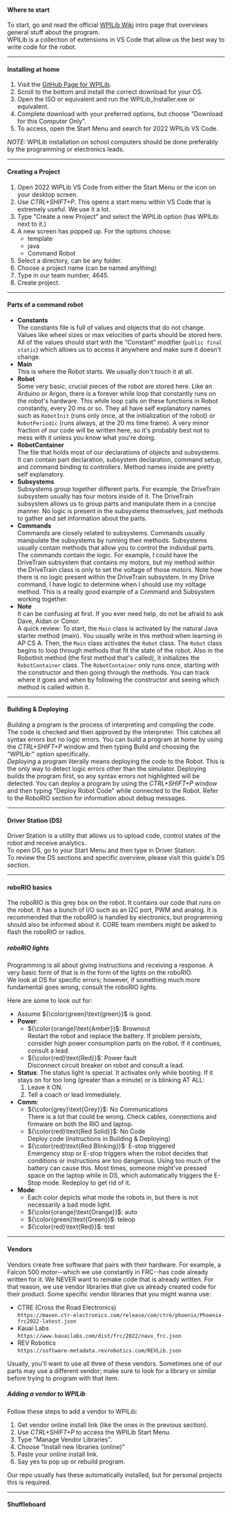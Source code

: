 #### Where to start
To start, go and read the official [WPILib Wiki](https://docs.wpilib.org/en/stable/docs/software/what-is-wpilib.html) intro page that overviews general stuff about the program.   
WPILib is a collection of extensions in VS Code that allow us the best way to write code for the robot.  
___
#### Installing at home
1. Visit the [GitHub Page for WPILib](https://github.com/wpilibsuite/allwpilib/releases/tag/v2022.4.1).
2. Scroll to the bottom and install the correct download for your OS.
3. Open the ISO or equivalent and run the WPILib_Installer.exe or equivalent.
4. Complete download with your preferred options, but choose "Download for this Computer Only".
5. To access, open the Start Menu and search for 2022 WPILib VS Code.   

*NOTE:* WPILib installation on school computers should be done preferably by the programming or electronics leads.
___
#### Creating a Project
1. Open 2022 WIPLib VS Code from either the Start Menu or the icon on your desktop screen.
2. Use *CTRL+SHIFT+P*. This opens a start menu within VS Code that is extremely useful. We use it a lot.
3. Type "Create a new Project" and select the WPILib option (has WPILib: next to it.)
4. A new screen has popped up. For the options choose:
     * template
     * java
     * Command Robot
5. Select a directory, can be any folder.
6. Choose a project name (can be named anything)
7. Type in our team number, 4645. 
8. Create project.
___
#### Parts of a command robot
* **Constants**    
    The constants file is full of values and objects that do not change. Values like wheel sizes or max velocities of parts should be stored here. All of the values should start with the “Constant” modifier (```public final static```) which allows us to access it anywhere and make sure it doesn't change.
* **Main**    
    This is where the Robot starts. We usually don't touch it at all.
* **Robot**    
     Some very basic, crucial pieces of the robot are stored here. Like an Arduino or Argon, there is a forever while loop that constantly runs on the robot's hardware. This while loop calls on these functions in Robot constantly, every 20 ms or so. They all have self explanatory names such as ```RobotInit``` (runs only once, at the initialization of the robot) or ```RobotPeriodic``` (runs always, at the 20 ms time frame). A very minor fraction of our code will be written here, so it's probably best not to mess with it unless you know what you're doing.
* **RobotContainer**    
    The file that holds most of our declarations of objects and subsystems. It can contain part declaration, subsystem declaration, command setup, and command binding to controllers. Method names inside are pretty self explanatory.     
* **Subsystems**    
    Subsystems group together different parts. For example, the DriveTrain subsystem usually has four motors inside of it. The DriveTrain subsystem allows us to group parts and manipulate them in a concise manner. No logic is present in the subsystems themselves, just methods to gather and set information about the parts.
* **Commands**    
    Commands are closely related to subsystems. Commands usually manipulate the subsystems by running their methods. Subsystems usually contain methods that allow you to control the individual parts. The commands contain the logic. For example, I could have the DriveTrain subsystem that contains my motors, but my method within the DriveTrain class is only to set the voltage of those motors. Note how there is no logic present within the DriveTrain subsystem. In my Drive command, I have logic to determine when I should use my voltage method. This is a really good example of a Command and Subsystem working together.
* **Note**    
    It can be confusing at first. If you ever need help, do not be afraid to ask Dave, Aidan or Conor.    
A quick review: To start, the ```Main``` class is activated by the natural Java starter method (main). You usually write in this method when learning in AP CS A. Then, the ```Main``` class activates the ```Robot``` class. The ```Robot``` class begins to loop through methods that fit the state of the robot. Also in the RobotInit method (the first method that's called), it initializes the ```RobotContainer``` class. The ```RobotContainer``` only runs once, starting with the constructor and then going through the methods. You can track where it goes and when by following the constructor and seeing which method is called within it.   
___
#### Building & Deploying 
*Building* a program is the process of interpreting and compiling the code. The code is checked and then approved by the interpreter. This catches all syntax errors but no logic errors. You can build a program at home by using the *CTRL+SHIFT+P* window and then typing Build and choosing the "WPILib:" option specifically.    
*Deploying* a program literally means deploying the code to the Robot. This is the only way to detect logic errors other than the simulator. Deploying builds the program first, so any syntax errors not highlighted will be detected. You can deploy a program by using the *CTRL+SHIFT+P* window and then typing "Deploy Robot Code" while connected to the Robot. Refer to the RoboRIO section for information about debug messages.
___
#### Driver Station (DS) 
Driver Station is a utility that allows us to upload code, control states of the robot and receive analytics.    
To open DS, go to your Start Menu and then type in Driver Station.    
To review the DS sections and specific overview, please visit this guide's DS section.
___
#### roboRIO basics
The roboRIO is this grey box on the robot. It contains our code that runs on the robot. It has a bunch of I/O such as an I2C port, PWM and analog. It is recommended that the roboRIO is handled by electronics, but programming should also be informed about it. CORE team members might be asked to flash the roboRIO or radios.    

##### roboRIO lights
Programming is all about giving instructions and receiving a response. A very basic form of that is in the form of the lights on the roboRIO.    
We look at DS for specific errors; however, if something much more fundamental goes wrong, consult the roboRIO lights.    
    
Here are some to look out for:    
* Assume ${\color{green}\text{green}}$ is good.
* **Power**: 
    * ${\color{orange}\text{Amber}}$: Brownout    
    Restart the robot and replace the battery. If problem persists, consider high power consumption parts on the robot. If it continues, consult a lead.
    * ${\color{red}\text{Red}}$: Power fault    
    Disconnect circuit breaker on robot and consult a lead.
* **Status**:
    The status light is special. It activates only while booting. If it stays on for too long (greater than a minute) or is blinking AT ALL:
    1. Leave it ON.
    2. Tell a coach or lead immediately.
* **Comm**:
    * ${\color{grey}\text{Grey}}$: No Communications    
    There is a lot that could be wrong. Check cables, connections and firmware on both the RIO and laptop.
    * ${\color{red}\text{Red Solid}}$: No Code    
    Deploy code (instructions in Building & Deploying)
    * ${\color{red}\text{Red Blinking}}$: E-stop triggered    
    Emergency stop or E-stop triggers when the robot decides that conditions or instructions are too dangerous. Using too much of the battery can cause this. Most times, someone might've pressed space on the laptop while in DS, which automatically triggers the E-Stop mode. Redeploy to get rid of it.
* **Mode**:
    * Each color depicts what mode the robots in, but there is not necessarily a bad mode light.
    * ${\color{orange}\text{Orange}}$: auto
    * ${\color{green}\text{Green}}$: teleop
    * ${\color{red}\text{Red}}$: test
___
#### Vendors
Vendors create free software that pairs with their hardware. For example, a Falcon 500 motor--which we use constantly in FRC--has code already written for it. We NEVER want to remake code that is already written. For that reason, we use vendor libraries that give us already created code for their product. Some specific vendor libraries that you might wanna use:
* CTRE (Cross the Road Electronics)   
    ```https://maven.ctr-electronics.com/release/com/ctre/phoenix/Phoenix-frc2022-latest.json```
* Kauai Labs    
    ```https://www.kauailabs.com/dist/frc/2022/navx_frc.json```
* REV Robotics    
    ```https://software-metadata.revrobotics.com/REVLib.json```    

Usually, you'll want to use all three of these vendors. Sometimes one of our parts may use a different vendor; make sure to look for a library or similar before trying to program with that item.
    
##### Adding a vendor to WPILib
Follow these steps to add a vendor to WPILib:
1. Get vendor online install link (like the ones in the previous section).
2. Use *CTRL+SHIFT+P* to access the WPILib Start Menu.
3. Type "Manage Vendor Libraries".
4. Choose "Install new libraries (online)"
5. Paste your online install link.
6. Say yes to pop up or rebuild program.    

Our repo usually has these automatically installed, but for personal projects this is required.
___
#### Shuffleboard